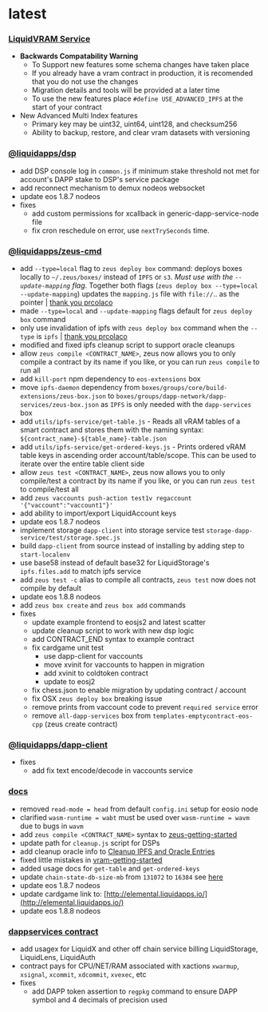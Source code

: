 latest
========

### [LiquidVRAM Service](https://docs.liquidapps.io/en/v2.0/services/ipfs-service.html)
- **Backwards Compatability Warning** 
    - To Support new features some schema changes have taken place
    - If you already have a vram contract in production, it is recomended that you do not use the changes
    - Migration details and tools will be provided at a later time
    - To use the new features place `#define USE_ADVANCED_IPFS` at the start of your contract
- New Advanced Multi Index features
    - Primary key may be uint32, uint64, uint128, and checksum256
    - Ability to backup, restore, and clear vram datasets with versioning

### [@liquidapps/dsp](https://www.npmjs.com/package/@liquidapps/dsp)
- add DSP console log in `common.js` if minimum stake threshold not met for account's DAPP stake to DSP's service package
- add reconnect mechanism to demux nodeos websocket
- update eos 1.8.7 nodeos
- fixes
    - add custom permissions for xcallback in generic-dapp-service-node file
    - fix cron reschedule on error, use `nextTrySeconds` time.

### [@liquidapps/zeus-cmd](https://www.npmjs.com/package/@liquidapps/zeus-cmd)
- add `--type=local` flag to `zeus deploy box` command: deploys boxes locally to `~/.zeus/boxes/` instead of `IPFS` or `s3`. *Must use with the `--update-mapping` flag*. Together both flags (`zeus deploy box --type=local --update-mapping`) updates the `mapping.js` file with `file://`.. as the pointer | [thank you prcolaco](https://github.com/liquidapps-io/zeus-sdk/pull/11)
- made `--type=local` and `--update-mapping` flags default for `zeus deploy box` command
- only use invalidation of ipfs with `zeus deploy box` command when the `--type` is `ipfs` | [thank you prcolaco](https://github.com/liquidapps-io/zeus-sdk/pull/11)
- modified and fixed ipfs cleanup script to support oracle cleanups
- allow `zeus compile <CONTRACT_NAME>`, zeus now allows you to only compile a contract by its name if you like, or you can run `zeus compile` to run all
- add `kill-port` npm dependency to `eos-extensions` box
- move `ipfs-daemon` dependency from `boxes/groups/core/build-extensions/zeus-box.json` to `boxes/groups/dapp-network/dapp-services/zeus-box.json` as `IPFS` is only needed with the `dapp-services` box
- add `utils/ipfs-service/get-table.js` - Reads all vRAM tables of a smart contract and stores them with the naming syntax: `${contract_name}-${table_name}-table.json`
- add `utils/ipfs-service/get-ordered-keys.js` - Prints ordered vRAM table keys in ascending order account/table/scope.  This can be used to iterate over the entire table client side
- allow `zeus test <CONTRACT_NAME>`, zeus now allows you to only compile/test a contract by its name if you like, or you can run `zeus test` to compile/test all
- add `zeus vaccounts push-action test1v regaccount '{"vaccount":"vaccount1"}'`
- add ability to import/export LiquidAccount keys
- update eos 1.8.7 nodeos
- implement storage `dapp-client` into storage service test `storage-dapp-service/test/storage.spec.js`
- build `dapp-client` from source instead of installing by adding step to `start-localenv`
- use base58 instead of default base32 for LiquidStorage's `ipfs.files.add` to match ipfs service
- add `zeus test -c` alias to compile all contracts, `zeus test` now does not compile by default
- update eos 1.8.8 nodeos
- add `zeus box create` and `zeus box add` commands
- fixes
    - update example frontend to eosjs2 and latest scatter
    - update cleanup script to work with new dsp logic
    - add CONTRACT_END syntax to example contract
    - fix cardgame unit test
        - use dapp-client for vaccounts
        - move xvinit for vaccounts to happen in migration
        - add xvinit to coldtoken contract
        - update to eosj2
    - fix chess.json to enable migration by updating contract / account
    - fix OSX `zeus deploy box` breaking issue
    - remove prints from vaccount code to prevent `required service` error
    - remove `all-dapp-services` box from `templates-emptycontract-eos-cpp` (zeus create contract)

### [@liquidapps/dapp-client](https://www.npmjs.com/package/@liquidapps/dapp-client)
- fixes
    - add fix text encode/decode in vaccounts service

### [docs](https://docs.liquidapps.io/en/stable/)
- removed `read-mode = head` from default `config.ini` setup for eosio node
- clarified `wasm-runtime = wabt` must be used over `wasm-runtime = wavm` due to bugs in `wavm`
- add `zeus compile <CONTRACT_NAME>` syntax to [zeus-getting-started](../developers/zeus-getting-started)
- update path for `cleanup.js` script for DSPs
- add cleanup oracle info to [Cleanup IPFS and Oracle Entries](../dsps/cleanup-ipfs-oracle-entries)
- fixed little mistakes in [vram-getting-started](../developers/vram-getting-started)
- added usage docs for `get-table` and `get-ordered-keys`
- update `chain-state-db-size-mb` from `131072` to `16384` see [here](https://github.com/EOSIO/eos/issues/7664#issuecomment-560266833)
- update eos 1.8.7 nodeos
- update cardgame link to: [http://elemental.liquidapps.io/](http://elemental.liquidapps.io/)
- update eos 1.8.8 nodeos

### [dappservices contract](http://bloks.io/account/dappservices)
- add usagex for LiquidX and other off chain service billing LiquidStorage, LiquidLens, LiquidAuth
- contract pays for CPU/NET/RAM associated with xactions `xwarmup`, `xsignal`, `xcommit`, `xdcommit`, `xvexec`, etc
- fixes
    - add DAPP token assertion to `regpkg` command to ensure DAPP symbol and 4 decimals of precision used

